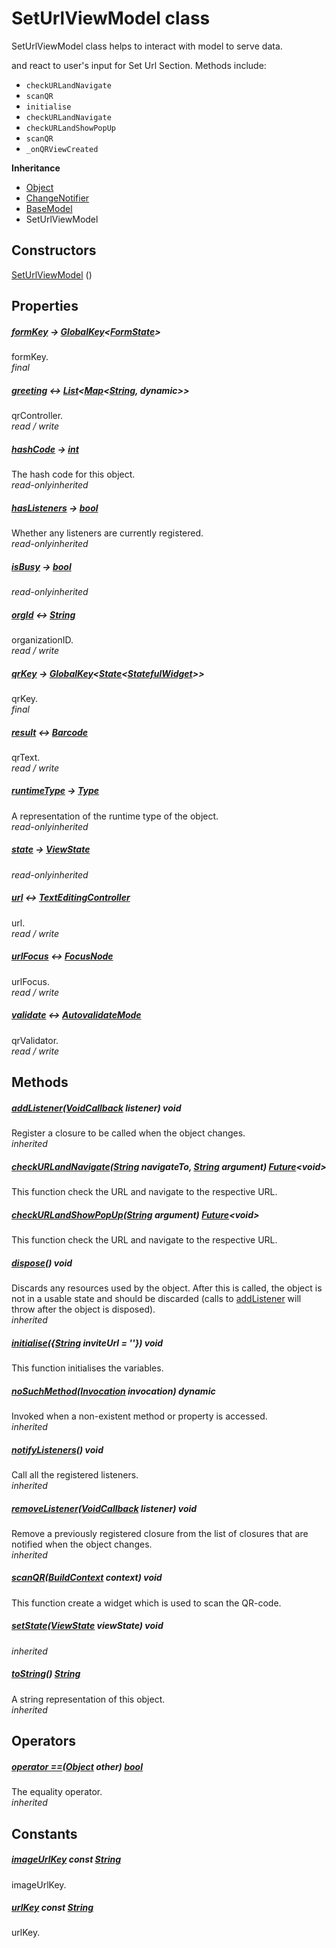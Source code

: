 


# SetUrlViewModel class









<p>SetUrlViewModel class helps to interact with model to serve data.</p>
<p>and react to user's input for Set Url Section.
Methods include:</p>
<ul>
<li><code>checkURLandNavigate</code></li>
<li><code>scanQR</code></li>
<li><code>initialise</code></li>
<li><code>checkURLandNavigate</code></li>
<li><code>checkURLandShowPopUp</code></li>
<li><code>scanQR</code></li>
<li><code>_onQRViewCreated</code></li>
</ul>



**Inheritance**

- [Object](https://api.flutter.dev/flutter/dart-core/Object-class.html)
- [ChangeNotifier](https://api.flutter.dev/flutter/foundation/ChangeNotifier-class.html)
- [BaseModel](../view_model_base_view_model/BaseModel-class.md)
- SetUrlViewModel








## Constructors

[SetUrlViewModel](../view_model_pre_auth_view_models_set_url_view_model/SetUrlViewModel/SetUrlViewModel.md) ()

   


## Properties

##### [formKey](../view_model_pre_auth_view_models_set_url_view_model/SetUrlViewModel/formKey.md) &#8594; [GlobalKey](https://api.flutter.dev/flutter/widgets/GlobalKey-class.html)&lt;[FormState](https://api.flutter.dev/flutter/widgets/FormState-class.html)>



formKey.  
_<span class="feature">final</span>_



##### [greeting](../view_model_pre_auth_view_models_set_url_view_model/SetUrlViewModel/greeting.md) &#8596; [List](https://api.flutter.dev/flutter/dart-core/List-class.html)&lt;[Map](https://api.flutter.dev/flutter/dart-core/Map-class.html)&lt;[String](https://api.flutter.dev/flutter/dart-core/String-class.html), dynamic>>



qrController.  
_<span class="feature">read / write</span>_



##### [hashCode](https://api.flutter.dev/flutter/dart-core/Object/hashCode.html) &#8594; [int](https://api.flutter.dev/flutter/dart-core/int-class.html)



The hash code for this object.  
_<span class="feature">read-only</span><span class="feature">inherited</span>_



##### [hasListeners](https://api.flutter.dev/flutter/foundation/ChangeNotifier/hasListeners.html) &#8594; [bool](https://api.flutter.dev/flutter/dart-core/bool-class.html)



Whether any listeners are currently registered.  
_<span class="feature">read-only</span><span class="feature">inherited</span>_



##### [isBusy](../view_model_base_view_model/BaseModel/isBusy.md) &#8594; [bool](https://api.flutter.dev/flutter/dart-core/bool-class.html)



  
_<span class="feature">read-only</span><span class="feature">inherited</span>_



##### [orgId](../view_model_pre_auth_view_models_set_url_view_model/SetUrlViewModel/orgId.md) &#8596; [String](https://api.flutter.dev/flutter/dart-core/String-class.html)



organizationID.  
_<span class="feature">read / write</span>_



##### [qrKey](../view_model_pre_auth_view_models_set_url_view_model/SetUrlViewModel/qrKey.md) &#8594; [GlobalKey](https://api.flutter.dev/flutter/widgets/GlobalKey-class.html)&lt;[State](https://api.flutter.dev/flutter/widgets/State-class.html)&lt;[StatefulWidget](https://api.flutter.dev/flutter/widgets/StatefulWidget-class.html)>>



qrKey.  
_<span class="feature">final</span>_



##### [result](../view_model_pre_auth_view_models_set_url_view_model/SetUrlViewModel/result.md) &#8596; [Barcode](https://pub.dev/documentation/qr_code_scanner/1.0.1/qr_code_scanner/Barcode-class.html)



qrText.  
_<span class="feature">read / write</span>_



##### [runtimeType](https://api.flutter.dev/flutter/dart-core/Object/runtimeType.html) &#8594; [Type](https://api.flutter.dev/flutter/dart-core/Type-class.html)



A representation of the runtime type of the object.  
_<span class="feature">read-only</span><span class="feature">inherited</span>_



##### [state](../view_model_base_view_model/BaseModel/state.md) &#8594; [ViewState](../enums_enums/ViewState.md)



  
_<span class="feature">read-only</span><span class="feature">inherited</span>_



##### [url](../view_model_pre_auth_view_models_set_url_view_model/SetUrlViewModel/url.md) &#8596; [TextEditingController](https://api.flutter.dev/flutter/widgets/TextEditingController-class.html)



url.  
_<span class="feature">read / write</span>_



##### [urlFocus](../view_model_pre_auth_view_models_set_url_view_model/SetUrlViewModel/urlFocus.md) &#8596; [FocusNode](https://api.flutter.dev/flutter/widgets/FocusNode-class.html)



urlFocus.  
_<span class="feature">read / write</span>_



##### [validate](../view_model_pre_auth_view_models_set_url_view_model/SetUrlViewModel/validate.md) &#8596; [AutovalidateMode](https://api.flutter.dev/flutter/widgets/AutovalidateMode.html)



qrValidator.  
_<span class="feature">read / write</span>_





## Methods

##### [addListener](https://api.flutter.dev/flutter/foundation/ChangeNotifier/addListener.html)([VoidCallback](https://api.flutter.dev/flutter/dart-ui/VoidCallback.html) listener) void



Register a closure to be called when the object changes.  
_<span class="feature">inherited</span>_



##### [checkURLandNavigate](../view_model_pre_auth_view_models_set_url_view_model/SetUrlViewModel/checkURLandNavigate.md)([String](https://api.flutter.dev/flutter/dart-core/String-class.html) navigateTo, [String](https://api.flutter.dev/flutter/dart-core/String-class.html) argument) [Future](https://api.flutter.dev/flutter/dart-async/Future-class.html)&lt;void>



This function check the URL and navigate to the respective URL.  




##### [checkURLandShowPopUp](../view_model_pre_auth_view_models_set_url_view_model/SetUrlViewModel/checkURLandShowPopUp.md)([String](https://api.flutter.dev/flutter/dart-core/String-class.html) argument) [Future](https://api.flutter.dev/flutter/dart-async/Future-class.html)&lt;void>



This function check the URL and navigate to the respective URL.  




##### [dispose](https://api.flutter.dev/flutter/foundation/ChangeNotifier/dispose.html)() void



Discards any resources used by the object. After this is called, the
object is not in a usable state and should be discarded (calls to
<a href="https://api.flutter.dev/flutter/foundation/ChangeNotifier/addListener.html">addListener</a> will throw after the object is disposed).  
_<span class="feature">inherited</span>_



##### [initialise](../view_model_pre_auth_view_models_set_url_view_model/SetUrlViewModel/initialise.md)({[String](https://api.flutter.dev/flutter/dart-core/String-class.html) inviteUrl = ''}) void



This function initialises the variables.  




##### [noSuchMethod](https://api.flutter.dev/flutter/dart-core/Object/noSuchMethod.html)([Invocation](https://api.flutter.dev/flutter/dart-core/Invocation-class.html) invocation) dynamic



Invoked when a non-existent method or property is accessed.  
_<span class="feature">inherited</span>_



##### [notifyListeners](https://api.flutter.dev/flutter/foundation/ChangeNotifier/notifyListeners.html)() void



Call all the registered listeners.  
_<span class="feature">inherited</span>_



##### [removeListener](https://api.flutter.dev/flutter/foundation/ChangeNotifier/removeListener.html)([VoidCallback](https://api.flutter.dev/flutter/dart-ui/VoidCallback.html) listener) void



Remove a previously registered closure from the list of closures that are
notified when the object changes.  
_<span class="feature">inherited</span>_



##### [scanQR](../view_model_pre_auth_view_models_set_url_view_model/SetUrlViewModel/scanQR.md)([BuildContext](https://api.flutter.dev/flutter/widgets/BuildContext-class.html) context) void



This function create a widget which is used to scan the QR-code.  




##### [setState](../view_model_base_view_model/BaseModel/setState.md)([ViewState](../enums_enums/ViewState.md) viewState) void



  
_<span class="feature">inherited</span>_



##### [toString](https://api.flutter.dev/flutter/dart-core/Object/toString.html)() [String](https://api.flutter.dev/flutter/dart-core/String-class.html)



A string representation of this object.  
_<span class="feature">inherited</span>_





## Operators

##### [operator ==](https://api.flutter.dev/flutter/dart-core/Object/operator_equals.html)([Object](https://api.flutter.dev/flutter/dart-core/Object-class.html) other) [bool](https://api.flutter.dev/flutter/dart-core/bool-class.html)



The equality operator.  
_<span class="feature">inherited</span>_










## Constants

##### [imageUrlKey](../view_model_pre_auth_view_models_set_url_view_model/SetUrlViewModel/imageUrlKey-constant.md) const [String](https://api.flutter.dev/flutter/dart-core/String-class.html)



imageUrlKey.  




##### [urlKey](../view_model_pre_auth_view_models_set_url_view_model/SetUrlViewModel/urlKey-constant.md) const [String](https://api.flutter.dev/flutter/dart-core/String-class.html)



urlKey.  









